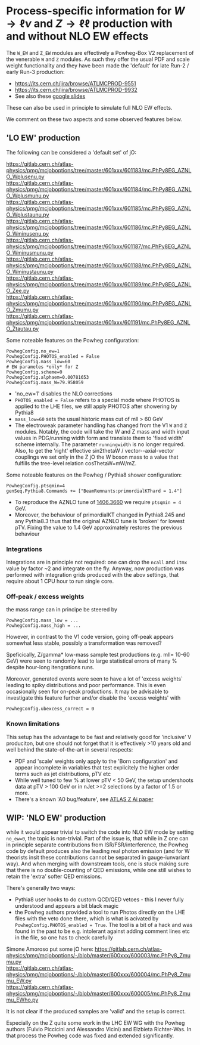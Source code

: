 # Process-specific information for $`W \to \ell\nu`$ and $`Z \to \ell\ell`$ production with and without NLO EW effects

The `W_EW` and `Z_EW` modules are effectively a Powheg-Box V2
replacement of the venerable `W` and `Z` modules. As such they offer
the usual PDF and scale weight functionality and they have been made
the 'default' for late Run-2 / early Run-3 production:
* https://its.cern.ch/jira/browse/ATLMCPROD-9551
* https://its.cern.ch/jira/browse/ATLMCPROD-9932
* See also these [google slides](https://docs.google.com/presentation/d/1HDozj5CyhdeGDYTVarDzSiCSjWzc9VYtKvhKgWE5s6M)

These can also be used in principle to simulate full NLO EW effects.

We comment on these two aspects and some observed features below.

## 'LO EW' production

The following can be considered a 'default set' of jO:

https://gitlab.cern.ch/atlas-physics/pmg/mcjoboptions/tree/master/601xxx/601183/mc.PhPy8EG_AZNLO_Wplusenu.py  
https://gitlab.cern.ch/atlas-physics/pmg/mcjoboptions/tree/master/601xxx/601184/mc.PhPy8EG_AZNLO_Wplusmunu.py  
https://gitlab.cern.ch/atlas-physics/pmg/mcjoboptions/tree/master/601xxx/601185/mc.PhPy8EG_AZNLO_Wplustaunu.py  
https://gitlab.cern.ch/atlas-physics/pmg/mcjoboptions/tree/master/601xxx/601186/mc.PhPy8EG_AZNLO_Wminusenu.py  
https://gitlab.cern.ch/atlas-physics/pmg/mcjoboptions/tree/master/601xxx/601187/mc.PhPy8EG_AZNLO_Wminusmunu.py  
https://gitlab.cern.ch/atlas-physics/pmg/mcjoboptions/tree/master/601xxx/601188/mc.PhPy8EG_AZNLO_Wminustaunu.py  
https://gitlab.cern.ch/atlas-physics/pmg/mcjoboptions/tree/master/601xxx/601189/mc.PhPy8EG_AZNLO_Zee.py  
https://gitlab.cern.ch/atlas-physics/pmg/mcjoboptions/tree/master/601xxx/601190/mc.PhPy8EG_AZNLO_Zmumu.py  
https://gitlab.cern.ch/atlas-physics/pmg/mcjoboptions/tree/master/601xxx/601191/mc.PhPy8EG_AZNLO_Ztautau.py  

Some noteable features on the Powheg configuration:
```
PowhegConfig.no_ew=1
PowhegConfig.PHOTOS_enabled = False
PowhegConfig.mass_low=60
# EW parametes *only* for Z
PowhegConfig.scheme=0
PowhegConfig.alphaem=0.00781653
PowhegConfig.mass_W=79.958059
```
* 'no_ew=1' disables the NLO corrections
* `PHOTOS_enabled = False` refers to a special mode where PHOTOS is
  applied to the LHE files, we still apply PHOTOS after showering by Pythia8
* `mass_low=60` sets the usual historic mass cut of mll > 60 GeV
* The electroweak parameter handling has changed from the V1 `W` and
  `Z` modules. Notably, the code will take the W and Z mass and width
  input values in PDG/running width form and translate them to 'fixed
  width' scheme internally. The parameter `runningwidth` is no longer
  required. Also, to get the 'right' effective sin2thetaW /
  vector--axial-vector couplings we set only in the Z jO the W boson
  mass to a value that fulfills the tree-level relation
  cosThetaW=mW/mZ.

Some noteable features on the Powheg / Pythia8 shower configuration:
```
PowhegConfig.ptsqmin=4
genSeq.Pythia8.Commands += ["BeamRemnants:primordialKThard = 1.4"]
```
* To reproduce the AZNLO tune of
  [1406.3660](https://arxiv.org/abs/1406.3660) we require `ptsqmin = 4` GeV.
* Moreover, the behaviour of primordialKT changed in Pythia8.245 and
  any Pythia8.3 thus that the original AZNLO tune is 'broken' for
  lowest pTV. Fixing the value to 1.4 GeV approximately restores the
  previous behaviour

### Integrations

Integrations are in principle not required: one can drop the `ncall`
and `itmx` value by factor ~2 and integrate on the fly. Anyway, now
production was performed with integration grids produced with the abov
settings, that require about 1 CPU hour to run single core.

### Off-peak / excess weights

the mass range can in principe be steered by
```
PowhegConfig.mass_low = ...
PowhegConfig.mass_high = ...
```

However, in contrast to the V1 code version, going off-peak appears
somewhat less stable, possibly a transformation was removed?

Speficically, Z/gamma* low-mass sample test productions (e.g. mll=
10-60 GeV) were seen to randomly lead to large statistical errors of
many % despite hour-long itengrations runs. 

Moreover, generated events were seen to have a lot of 'excess weights`
leading to spiky distributions and poor performance. This is even
occasionally seen for on-peak productions. It may be advisable to
investigate this feature further and/or disable the 'excess weights'
with
```
PowhegConfig.ubexcess_correct = 0
```

### Known limitations

This setup has the advantage to be fast and relatively good for
'inclusive' V produciton, but one should not forget that it is
effectively >10 years old and well behind the state-of-the-art in
several respects:
* PDF and 'scale' weights only apply to the 'Born configuration' and
  appear incomplete in variables that test explicitely the higher
  order terms such as jet distributions, pTV etc
* While well tuned to few % at lower pTV < 50 GeV, the setup
  undershoots data at pTV > 100 GeV or in nJet >=2 selections
  by a factor of 1.5 or more.
* There's a known 'A0 bug/feature', see [ATLAS Z Ai
  paper](https://atlas.web.cern.ch/Atlas/GROUPS/PHYSICS/PAPERS/STDM-2014-10/fig_19a.png)


## WIP: 'NLO EW' production

while it would appear trivial to switch the code into NLO EW mode by
setting `no_ew=0`, the topic is non-trivial. Part of the issue is,
that while in Z one can in principle separate contributions from
ISR/FSR/interference, the Powheg code by default produces also the
leading real photon emission (and for W theorists insit these
contributions cannot be separated in gauge-iunvariant way). And when
merging with downstream tools, one is stuck making sure that there is
no double-counting of QED emissions, while one still wishes to retain
the 'extra' softer QED emissions.

There's generally two ways:
* Pythia8 user hooks to do custom QCD/QED vetoes - this I never fully
  understood and appears a bit black magic
* the Powheg authors provided a tool to run Photos directly on the LHE
  files with the veto done there, which is what is acivated by
  `PowhegConfig.PHOTOS_enabled = True`. The tool is a bit of a hack
  and was found in the past to be e.g. intolerant against adding
  comment lines etc in the file, so one has to check carefully


Simone Amoroso put some jO here:
https://gitlab.cern.ch/atlas-physics/pmg/mcjoboptions/-/blob/master/600xxx/600003/mc.PhPy8_Zmumu.py  
https://gitlab.cern.ch/atlas-physics/pmg/mcjoboptions/-/blob/master/600xxx/600004/mc.PhPy8_Zmumu_EW.py  
https://gitlab.cern.ch/atlas-physics/pmg/mcjoboptions/-/blob/master/600xxx/600005/mc.PhPy8_Zmumu_EWho.py  

It is not clear if the produced samples are 'valid' and the setup is
correct.

Especially on the Z quite some work in the LHC EW WG with the Powheg
authors (Fulvio Piccicini and Alessandro Vicini) and Elzbieta
Richter-Was. In that process the Powheg code was fixed and extended
significantly.
